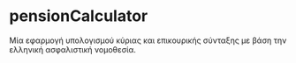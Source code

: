 # pensionCalculator
Μία εφαρμογή υπολογισμού κύριας και επικουρικής σύνταξης με βάση την ελληνική ασφαλιστική νομοθεσία.
